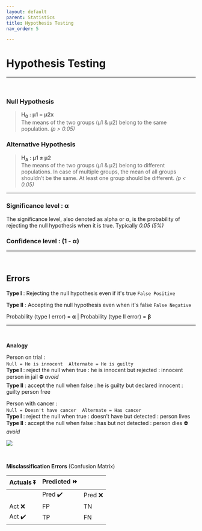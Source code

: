 ```yaml
---
layout: default
parent: Statistics
title: Hypothesis Testing
nav_order: 5

---
```

# Hypothesis Testing
---

&nbsp;
&nbsp;

### Null Hypothesis
>**H<sub>0</sub> : μ1 = μ2x <br>**
The means of the two groups (μ1 & μ2) belong to the same population. _(p > 0.05)_


### Alternative Hypothesis
>**H<sub>A</sub> : μ1 ≠ μ2**  
The means of the two groups (μ1 & μ2) belong to different populations. In case of multiple groups, the mean of all groups shouldn’t be the same. At least one group should be different. _(p < 0.05)_

***

### Significance level : α

The significance level, also denoted as alpha or α, is the probability of rejecting the null hypothesis when it is true. Typically _0.05 (5%)_

### Confidence level : (1 - α)

---

&nbsp;
&nbsp;


## Errors


**Type I** : Rejecting the null hypothesis even if it's true `False Positive`

**Type II** : Accepting the null hypothesis even when it's false `False Negative`

Probability (type I error) = **α** | Probability (type II error) = **β**

---

&nbsp;

**Analogy**

Person on trial :   
`Null = He is innocent` &nbsp;&nbsp; `Alternate = He is guilty`  
**Type I** : reject the null when true : he is innocent but rejected : innocent person in jail ⛔ _avoid_  
**Type II** : accept the null when false : he is guilty but declared innocent : guilty person free

Person with cancer :   
`Null = Doesn't have cancer` &nbsp;&nbsp; `Alternate = Has cancer`   
**Type I** : reject the null when true : doesn’t have but detected : person lives   
**Type II** : accept the null when false : has but not detected : person dies ⛔ _avoid_

![](https://lh6.googleusercontent.com/7AEIDqZ7cCJpgMuonbteAzU9k6PAik6sNpHZ2YoAnTqzkwzi6lbA_jIoIsuIRm_qP6cv1zKOudp8K-Durmu4LNCYiGjuXVHTgY9Oty6gxyBDViZX1GIXd1QRx8dxFxno2_-rqI0y)

&nbsp;

**Misclassification Errors** (Confusion Matrix)

| Actuals ⏬ | Predicted ⏩ |  |
| --- | --- | --- |
|  | Pred ✔️ | Pred ❌ |
| Act ❌ | FP | TN |
| Act ✔️ | TP | FN |
